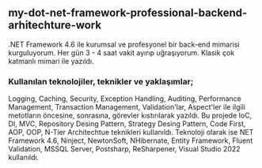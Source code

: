 ## my-dot-net-framework-professional-backend-arhitechture-work
.NET Framework 4.6 ile kurumsal ve profesyonel bir back-end mimarisi kurguluyorum. Her gün 3 - 4 saat vakit ayırıp uğraşıyorum.
Klasik çok katmanlı mimari ile yazıldı.

### Kullanılan teknolojiler, teknikler ve yaklaşımlar; 
Logging, Caching, Security, Exception Handling, Auditing, Performance Management, Transaction Management, Validation'lar, Aspect'ler ile ilgili metotların öncesine, sonrasına, görevler kıstırılarak yazıldı.
Bu projede IoC, DI, MVC, Repository Desing Pattern, Strategy Desing Pattern, Code First, AOP, OOP, N-Tier Architechtue teknikleri kullanıldı.
Teknoloji olarak ise NET Framework 4.6, Ninject, NewtonSoft, NHibernate, Entity Framework, Fluent Validation, MSSQL Server, Postsharp, ReSharpener, Visual Studio 2022 kullanıldı.
